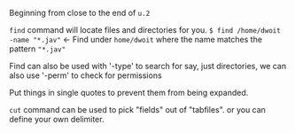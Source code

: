 Beginning from close to the end of `u.2`

`find` command will locate files and directories for you.
`$ find /home/dwoit -name "*.jav"` <- Find under `home/dwoit` where the name matches the pattern `"*.jav"`

Find can also be used with '-type' to search for say, just directories, we can also use '-perm' to check for permissions

Put things in single quotes to prevent them from being expanded.

`cut` command can be used to pick "fields" out of "tabfiles". or you can define your own delimiter.
